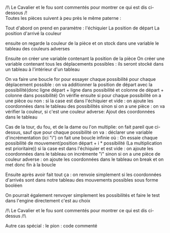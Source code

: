 /!\ Le Cavalier et le fou sont commentés pour montrer ce qui est dis ci-dessous /!\
Toutes les pièces suivent à peu près le même paterne :

Tout d'abord on prend en paramètre :
l'échiquier
La position de départ
La position d'arrivé
la couleur

ensuite on regarde la couleur de la pièce et on stock dans une variable le tableau des couleurs adverses

Ensuite on créer une variable contenant la position de la pièce
On créer une variable contenant tous les déplacements possibles :
    ils seront stocké dans un tableau à l'intérieur d'un tableau

On va faire une boucle for pour essayer chaque possibilité pour chaque déplacement possible :
    on va  additionner la position de départ avec la possibilité(donc ligne départ + ligne dans possibilité et 
    colonne de départ + colonne dans possibilité)
        On vérifie ensuite si pour chaque possibilité on a une pièce ou non :
            si la case est dans l'échiquier et vide :
                on ajoute les coordonnées dans le tableau des possibilités
            sinon si on a une pièce :
                on va vérifier la couleur, si c'est une couleur adverse:
                    Ajout des coordonnées dans le tableau

Cas de la tour, du fou, et de la dame ou l'on multiplie:
    on fait pareil que ci-dessus, sauf que pour chaque possibilité on va :
        déclarer une variable d'incrémentation (ici "i")
        on fait une boucle infinie où :
            On essaie chaque possibilité de mouvement(position départ + i * possibilité (La multiplication est prioritaire))
                si la case est dans l'échiquier et est vide :
                    on ajoute les coordonnées dans le tableau
                    on incrémente "i"
                sinon
                    si on a une pièce de couleur adverse : 
                        on ajoute les coordonnées dans le tableau
                    on break et on met donc fin à la boucle

Ensuite après avoir fait tout ça :
on renvoie simplement si les coordonnées d'arrivés sont dans notre tableau des mouvements possibles sous forme booléen

On pourrait également renvoyer simplement les possibilités et faire le test dans l'engine directement c'est au choix


/!\ Le Cavalier et le fou sont commentés pour montrer ce qui est dis ci-dessus /!\

Autre cas spécial :
    le pion : 
        code commenté
        